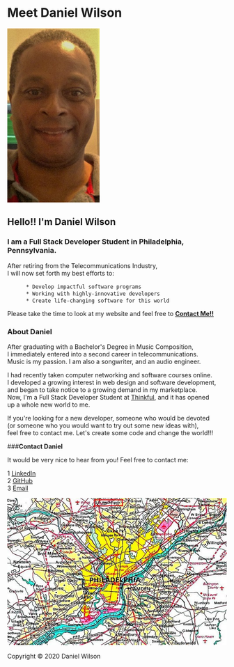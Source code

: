 # Meet Daniel Wilson

![alt text](https://github.com/DanWilSE/meet-daniel-wilson/blob/master/images/Daniel%20Wilson.jpg?raw=true)

## Hello!! I'm Daniel Wilson

### **I am a Full Stack Developer Student in Philadelphia, Pennsylvania.**

After retiring from the Telecommunications Industry,  
I will now set forth my best efforts to:  

          * Develop impactful software programs
          * Working with highly-innovative developers
          * Create life-changing software for this world
          
Please take the time to look at my website and feel free to **[Contact Me!!](a<#Contact-Daniel></a>)**

### About Daniel

After graduating with a Bachelor's Degree in Music Composition,     
I immediately entered into a second career in telecommunications.  
Music is my passion. I am also a songwriter, and an audio engineer.    

I had recently taken computer networking and software courses online.  
I developed a growing interest in web design and software development,      
and began to take notice to a growing demand in my marketplace.    
Now, I'm a Full Stack Developer Student at [Thinkful](https://www.thinkful.com), and it has opened  
up a whole new world to me.  

If you're looking for a new developer, someone who would be devoted  
(or someone who you would want to try out some new ideas with),       
feel free to contact me. Let's create some code and change the world!!!  

###<a name="Contact-Daniel"></a>**Contact Daniel**

It would be very nice to hear from you! Feel free to contact me:

  1  [LinkedIn](https://www.linkedin.com/in/daniel-wilson-1b3a5915/)  
  2  [GitHub](https://github.com/DanWilSE/)  
  3  [Email](dwi@tech-center.com)  
                            
![alt text](https://github.com/DanWilSE/meet-daniel-wilson/blob/master/images/Philadelphia-Map.jpg?raw=true)

Copyright © 2020 Daniel Wilson
